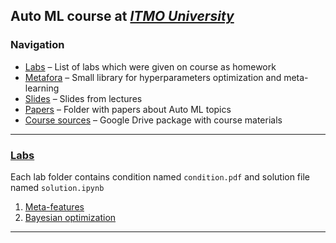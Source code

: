 ## Auto ML course at *[ITMO University](https://itmo.ru)*

### Navigation

* [Labs](#labslabs) – List of labs which were given on course as homework
* [Metafora](metafora) – Small library for hyperparameters optimization and meta-learning
* [Slides](slides) – Slides from lectures
* [Papers](#paperspapers) – Folder with papers about Auto ML topics
* [Course sources](https://drive.google.com/drive/folders/1aWDwjkoGqQ8V4akRiNjSwZEDY4XIIO41) – Google Drive package with
  course materials
___

### [Labs](labs)

Each lab folder contains condition named `condition.pdf` and solution file named `solution.ipynb`

1. [Meta-features](labs/meta-features)
2. [Bayesian optimization](labs/bayesian-optimization)
___